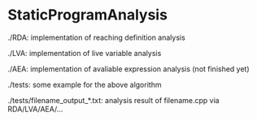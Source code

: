 # StaticProgramAnalysis

./RDA: implementation of reaching definition analysis

./LVA: implementation of live variable analysis

./AEA: implementation of avaliable expression analysis (not finished yet)

./tests: some example for the above algorithm

./tests/filename_output_*.txt: analysis result of filename.cpp via RDA/LVA/AEA/...